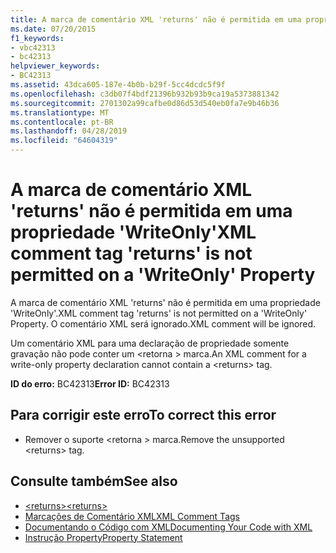 ```yaml
---
title: A marca de comentário XML 'returns' não é permitida em uma propriedade 'WriteOnly'
ms.date: 07/20/2015
f1_keywords:
- vbc42313
- bc42313
helpviewer_keywords:
- BC42313
ms.assetid: 43dca605-187e-4b0b-b29f-5cc4dcdc5f9f
ms.openlocfilehash: c3db07f4bdf21396b932b93b9ca19a5373881342
ms.sourcegitcommit: 2701302a99cafbe0d86d53d540eb0fa7e9b46b36
ms.translationtype: MT
ms.contentlocale: pt-BR
ms.lasthandoff: 04/28/2019
ms.locfileid: "64604319"
---
```

# <a name="xml-comment-tag-returns-is-not-permitted-on-a-writeonly-property"></a><span data-ttu-id="64825-102">A marca de comentário XML 'returns' não é permitida em uma propriedade 'WriteOnly'</span><span class="sxs-lookup"><span data-stu-id="64825-102">XML comment tag 'returns' is not permitted on a 'WriteOnly' Property</span></span>
<span data-ttu-id="64825-103">A marca de comentário XML 'returns' não é permitida em uma propriedade 'WriteOnly'.</span><span class="sxs-lookup"><span data-stu-id="64825-103">XML comment tag 'returns' is not permitted on a 'WriteOnly' Property.</span></span> <span data-ttu-id="64825-104">O comentário XML será ignorado.</span><span class="sxs-lookup"><span data-stu-id="64825-104">XML comment will be ignored.</span></span>  
  
 <span data-ttu-id="64825-105">Um comentário XML para uma declaração de propriedade somente gravação não pode conter um \<retorna > marca.</span><span class="sxs-lookup"><span data-stu-id="64825-105">An XML comment for a write-only property declaration cannot contain a \<returns> tag.</span></span>  
  
 <span data-ttu-id="64825-106">**ID do erro:** BC42313</span><span class="sxs-lookup"><span data-stu-id="64825-106">**Error ID:** BC42313</span></span>  
  
## <a name="to-correct-this-error"></a><span data-ttu-id="64825-107">Para corrigir este erro</span><span class="sxs-lookup"><span data-stu-id="64825-107">To correct this error</span></span>  
  
- <span data-ttu-id="64825-108">Remover o suporte \<retorna > marca.</span><span class="sxs-lookup"><span data-stu-id="64825-108">Remove the unsupported \<returns> tag.</span></span>  
  
## <a name="see-also"></a><span data-ttu-id="64825-109">Consulte também</span><span class="sxs-lookup"><span data-stu-id="64825-109">See also</span></span>

- [<span data-ttu-id="64825-110">\<returns></span><span class="sxs-lookup"><span data-stu-id="64825-110">\<returns></span></span>](../../visual-basic/language-reference/xmldoc/returns.md)
- [<span data-ttu-id="64825-111">Marcações de Comentário XML</span><span class="sxs-lookup"><span data-stu-id="64825-111">XML Comment Tags</span></span>](../../visual-basic/language-reference/xmldoc/index.md)
- [<span data-ttu-id="64825-112">Documentando o Código com XML</span><span class="sxs-lookup"><span data-stu-id="64825-112">Documenting Your Code with XML</span></span>](../../visual-basic/programming-guide/program-structure/documenting-your-code-with-xml.md)
- [<span data-ttu-id="64825-113">Instrução Property</span><span class="sxs-lookup"><span data-stu-id="64825-113">Property Statement</span></span>](../../visual-basic/language-reference/statements/property-statement.md)
